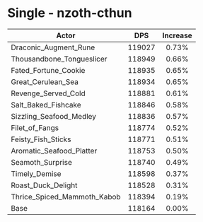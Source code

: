 # Single - nzoth-cthun
| Actor | DPS | Increase |
|---|:---:|:---:|
|Draconic_Augment_Rune|119027|0.73%|
|Thousandbone_Tongueslicer|118949|0.66%|
|Fated_Fortune_Cookie|118935|0.65%|
|Great_Cerulean_Sea|118934|0.65%|
|Revenge_Served_Cold|118881|0.61%|
|Salt_Baked_Fishcake|118846|0.58%|
|Sizzling_Seafood_Medley|118836|0.57%|
|Filet_of_Fangs|118774|0.52%|
|Feisty_Fish_Sticks|118771|0.51%|
|Aromatic_Seafood_Platter|118753|0.50%|
|Seamoth_Surprise|118740|0.49%|
|Timely_Demise|118598|0.37%|
|Roast_Duck_Delight|118528|0.31%|
|Thrice_Spiced_Mammoth_Kabob|118394|0.19%|
|Base|118164|0.00%|
